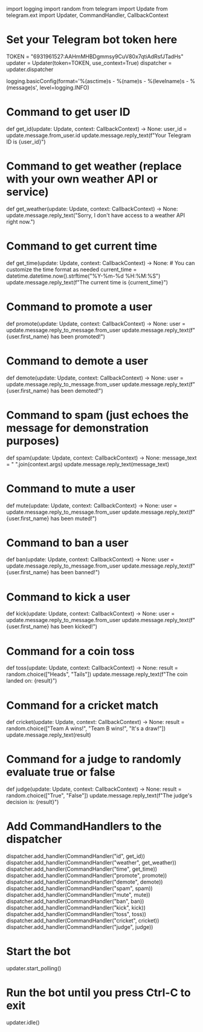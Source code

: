 import logging
import random
from telegram import Update
from telegram.ext import Updater, CommandHandler, CallbackContext

# Set your Telegram bot token here
TOKEN = "6931961527:AAHmMHBDgmmsy9CuV80x7qtiAdRsfJTadHs"
updater = Updater(token=TOKEN, use_context=True)
dispatcher = updater.dispatcher

logging.basicConfig(format='%(asctime)s - %(name)s - %(levelname)s - %(message)s', level=logging.INFO)

# Command to get user ID
def get_id(update: Update, context: CallbackContext) -> None:
    user_id = update.message.from_user.id
    update.message.reply_text(f"Your Telegram ID is {user_id}")

# Command to get weather (replace with your own weather API or service)
def get_weather(update: Update, context: CallbackContext) -> None:
    update.message.reply_text("Sorry, I don't have access to a weather API right now.")

# Command to get current time
def get_time(update: Update, context: CallbackContext) -> None:
    # You can customize the time format as needed
    current_time = datetime.datetime.now().strftime("%Y-%m-%d %H:%M:%S")
    update.message.reply_text(f"The current time is {current_time}")

# Command to promote a user
def promote(update: Update, context: CallbackContext) -> None:
    user = update.message.reply_to_message.from_user
    update.message.reply_text(f"{user.first_name} has been promoted!")

# Command to demote a user
def demote(update: Update, context: CallbackContext) -> None:
    user = update.message.reply_to_message.from_user
    update.message.reply_text(f"{user.first_name} has been demoted!")

# Command to spam (just echoes the message for demonstration purposes)
def spam(update: Update, context: CallbackContext) -> None:
    message_text = " ".join(context.args)
    update.message.reply_text(message_text)

# Command to mute a user
def mute(update: Update, context: CallbackContext) -> None:
    user = update.message.reply_to_message.from_user
    update.message.reply_text(f"{user.first_name} has been muted!")

# Command to ban a user
def ban(update: Update, context: CallbackContext) -> None:
    user = update.message.reply_to_message.from_user
    update.message.reply_text(f"{user.first_name} has been banned!")

# Command to kick a user
def kick(update: Update, context: CallbackContext) -> None:
    user = update.message.reply_to_message.from_user
    update.message.reply_text(f"{user.first_name} has been kicked!")

# Command for a coin toss
def toss(update: Update, context: CallbackContext) -> None:
    result = random.choice(["Heads", "Tails"])
    update.message.reply_text(f"The coin landed on: {result}")

# Command for a cricket match
def cricket(update: Update, context: CallbackContext) -> None:
    result = random.choice(["Team A wins!", "Team B wins!", "It's a draw!"])
    update.message.reply_text(result)

# Command for a judge to randomly evaluate true or false
def judge(update: Update, context: CallbackContext) -> None:
    result = random.choice(["True", "False"])
    update.message.reply_text(f"The judge's decision is: {result}")

# Add CommandHandlers to the dispatcher
dispatcher.add_handler(CommandHandler("id", get_id))
dispatcher.add_handler(CommandHandler("weather", get_weather))
dispatcher.add_handler(CommandHandler("time", get_time))
dispatcher.add_handler(CommandHandler("promote", promote))
dispatcher.add_handler(CommandHandler("demote", demote))
dispatcher.add_handler(CommandHandler("spam", spam))
dispatcher.add_handler(CommandHandler("mute", mute))
dispatcher.add_handler(CommandHandler("ban", ban))
dispatcher.add_handler(CommandHandler("kick", kick))
dispatcher.add_handler(CommandHandler("toss", toss))
dispatcher.add_handler(CommandHandler("cricket", cricket))
dispatcher.add_handler(CommandHandler("judge", judge))

# Start the bot
updater.start_polling()

# Run the bot until you press Ctrl-C to exit
updater.idle()
